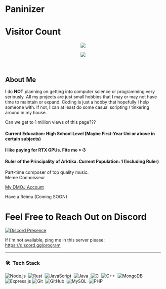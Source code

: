 <h1>Paninizer</h1>

<h1>Visitor Count</h1>

<p align = "center"><img src = "https://count.getloli.com/get/@:paninizer?theme=rule34" </p></br>
<p align = "center"><img src = "https://github-readme-stats.vercel.app/api?username=panzer-chan"> </p></br>


<h2>About Me</h2>

I do **NOT** planning on getting into computer science or programming very seriously. All my projects are just small hobbies that I may or may not have time to maintain or expand. Coding is just a hobby that hopefully I help someone with. If not, I can at least do some casual scripting / tinkering around in my house.

Can we get to 1 million views of this page???

<h4>Current Education: High School Level (Maybe First-Year Uni or above in certain subjects)</h4>
<h4>I like paying for RTX GPUs. Fite me >:3</h4>
<h4>Ruler of the Principality of Arktika. Current Population: 1 (Including Ruler)</h4>

Part-time composer of top quality music.</br>
Meme Connoisseur</br>

[My DMOJ Account](https://dmoj.ca/user/panzer_shrek/solved)

Have a Reimu (Coming SOON)

# Feel Free to Reach Out on Discord

[![Discord Presence](https://lanyard.cnrad.dev/api/744625722714357800)](https://discord.com/users/744625722714357800)

If I'm not available, ping me in this server please: https://discord.gg/program

-------------------------

### 🛠 &nbsp;Tech Stack

![Node.js](https://img.shields.io/badge/-Node.js-05122A?style=flat&logo=node.js&logoColor=339933)&nbsp;
![Rust](https://img.shields.io/badge/-rust-05122A?style=flat&logo=rust&logoColor=CE422B)&nbsp;
![JavaScript](https://img.shields.io/badge/-JavaScript-05122A?style=flat&logo=javascript)&nbsp;
![Java](https://img.shields.io/badge/-Java-05122A?style=flat&logo=Java&logoColor=FFA518)&nbsp;
![C](https://img.shields.io/badge/-C-05122A?style=flat&logo=C&logoColor=A8B9CC)&nbsp;
![C++](https://img.shields.io/badge/-C++-05122A?style=flat&logo=C%2B%2B&logoColor=00599C)&nbsp;
![MongoDB](https://img.shields.io/badge/-MongoDB-47A248?style=flat&logo=mongodb&logoColor=white&color=05122A&labelColor=05122A)
![Express.js](https://img.shields.io/badge/-Express.js-000000?style=flat&logo=express&logoColor=white&color=05122A&labelColor=05122A)
![Git](https://img.shields.io/badge/-Git-05122A?style=flat&logo=git)&nbsp;
![GitHub](https://img.shields.io/badge/-GitHub-05122A?style=flat&logo=github)&nbsp;
![MySQL](https://img.shields.io/badge/-MySQL-05122A?style=flat&logo=mysql&logoColor=4479A1)&nbsp;
![PHP](https://img.shields.io/badge/-PHP-05122A?style=flat&logo=php)&nbsp;
